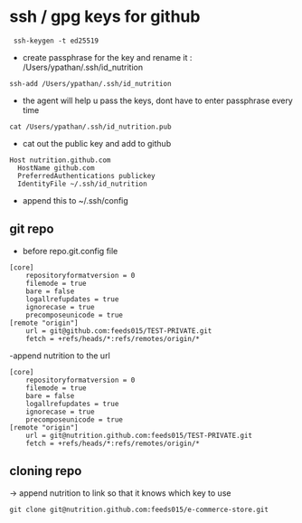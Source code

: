 # ssh / gpg keys for github

```
 ssh-keygen -t ed25519
```
- create passphrase for the key and rename it : /Users/ypathan/.ssh/id_nutrition

```
ssh-add /Users/ypathan/.ssh/id_nutrition
```
- the agent will help u pass the keys, dont have to enter passphrase every time


```
cat /Users/ypathan/.ssh/id_nutrition.pub
```
- cat out the public key and add to github

```
Host nutrition.github.com
  HostName github.com
  PreferredAuthentications publickey
  IdentityFile ~/.ssh/id_nutrition
```
-  append this to ~/.ssh/config

## git repo

- before repo.git.config file
```
[core]
	repositoryformatversion = 0
	filemode = true
	bare = false
	logallrefupdates = true
	ignorecase = true
	precomposeunicode = true
[remote "origin"]
	url = git@github.com:feeds015/TEST-PRIVATE.git
	fetch = +refs/heads/*:refs/remotes/origin/*
```

-append nutrition to the url
```
[core]
	repositoryformatversion = 0
	filemode = true
	bare = false
	logallrefupdates = true
	ignorecase = true
	precomposeunicode = true
[remote "origin"]
	url = git@nutrition.github.com:feeds015/TEST-PRIVATE.git
	fetch = +refs/heads/*:refs/remotes/origin/*
```

## cloning repo
->  append nutrition to link so that it knows which key to use
```
git clone git@nutrition.github.com:feeds015/e-commerce-store.git
```


